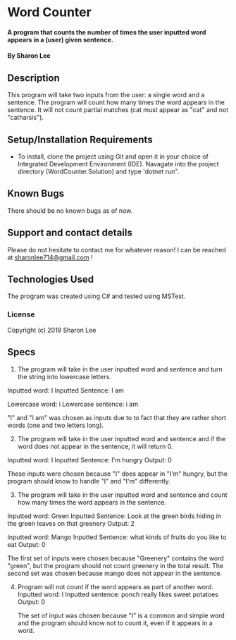 # Word Counter

#### A program that counts the number of times the user inputted word appears in a (user) given sentence.

#### By Sharon Lee

## Description

This program will take two inputs from the user: a single word and a sentence. The program will count how many times the word appears in the sentence. It will not count partial matches (cat must appear as "cat" and not "catharsis").

## Setup/Installation Requirements

* To install, clone the project using Git and open it in your choice of Integrated Development Environment (IDE). Navagate into the project directory (WordCounter.Solution) and type 'dotnet run".

## Known Bugs

There should be no known bugs as of now.

## Support and contact details

Please do not hesitate to contact me for whatever reason! I can be reached at sharonlee714@gmail.com !

## Technologies Used

The program was created using C# and tested using MSTest.

### License

Copyright (c) 2019 Sharon Lee

## Specs

1. The program will take in the user inputted word and sentence and turn the string into lowercase letters.

  Inputted word: I 
  Inputted Sentence: I am

  Lowercase word: i
  Lowercase sentence: i am

  "I" and "I am" was chosen as inputs due to to fact that they are rather short words (one and two letters long).

2. The program will take in the user inputted word and sentence and if the word does not appear in the sentence, it will return 0.

  Inputted word: I
  Inputted Sentence: I'm hungry
  Output: 0

These inputs were chosen because "I" does appear in "I'm" hungry, but the program should know to handle "I" and "I'm" differently.

3. The program will take in the user inputted word and sentence and count how many times the word appears in the sentence.

  Inputted word: Green
  Inputted Sentence: Look at the green birds hiding in the green leaves on that greenery
  Output: 2

  Inputted word: Mango
  Inputted Sentence: what kinds of fruits do you like to eat
  Output: 0

  The first set of inputs were chosen because "Greenery" contains the word "green", but the program should not count greenery in the total result. The second set was chosen because mango does not appear in the sentence.

4. Program will not count if the word appears as part of another word.
   Inputted word: I
   Inputted sentence: ponch really likes sweet potatoes
   Output: 0

   The set of input was chosen because "I" is a common and simple word and the program should know not to count it, even if it appears in a word.
